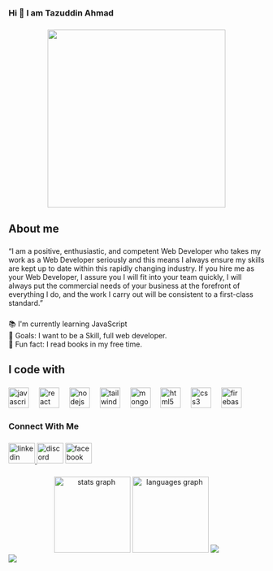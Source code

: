 <h3 align="left">Hi 👋 I am Tazuddin Ahmad</h3>

###

<div align="center">
  <img height="350" src="https://scontent.fdac41-1.fna.fbcdn.net/v/t39.30808-6/476503917_9336002673180402_5215390031825706487_n.png?_nc_cat=108&ccb=1-7&_nc_sid=cc71e4&_nc_eui2=AeE92PPFV9MiF_cwIOCvArl3TfHt-Bs94MtN8e34Gz3gy_-rE0B56UAiRRfVic5GZpOs2ZmTSqLs1TOuGGV-6Dl9&_nc_ohc=lwsGbc3JGwQQ7kNvgEQjyES&_nc_zt=23&_nc_ht=scontent.fdac41-1.fna&_nc_gid=AlYaD-ZQnKDUIo_BT3yxQcQ&oh=00_AYCJ7lO5VFMhOj0991J0q-u695ZQ8zOKT1CHpc7ypR0I_A&oe=67A8E679"  />
</div>

###

<h2 align="left">About me</h2>

###

<p align="left">“I am a positive, enthusiastic, and competent Web Developer who takes my work as a Web Developer seriously and this means I always ensure my skills are kept up to date within this rapidly changing industry. If you hire me as your Web Developer, I assure you I will fit into your team quickly, I will always put the commercial needs of your business at the forefront of everything I do, and the work I carry out will be consistent to a first-class standard.”</p>

###

<p align="left">📚 I'm currently learning JavaScript<br>🎯 Goals: I want to be a Skill, full web developer.<br>🎲 Fun fact: I read books in my free time.</p>

###

<h2 align="left">I code with</h2>

###

<div align="left">
  <img src="https://cdn.jsdelivr.net/gh/devicons/devicon/icons/javascript/javascript-original.svg" height="40" alt="javascript logo"  />
  <img width="12" />
  <img src="https://cdn.jsdelivr.net/gh/devicons/devicon/icons/react/react-original.svg" height="40" alt="react logo"  />
  <img width="12" />
  <img src="https://cdn.jsdelivr.net/gh/devicons/devicon/icons/nodejs/nodejs-original.svg" height="40" alt="nodejs logo"  />
  <img width="12" />
  <img src="https://cdn.jsdelivr.net/gh/devicons/devicon/icons/tailwindcss/tailwindcss-original-wordmark.svg" height="40" alt="tailwindcss logo"  />
  <img width="12" />
  <img src="https://cdn.jsdelivr.net/gh/devicons/devicon/icons/mongodb/mongodb-original.svg" height="40" alt="mongodb logo"  />
  <img width="12" />
  <img src="https://cdn.jsdelivr.net/gh/devicons/devicon/icons/html5/html5-original.svg" height="40" alt="html5 logo"  />
  <img width="12" />
  <img src="https://cdn.jsdelivr.net/gh/devicons/devicon/icons/css3/css3-original.svg" height="40" alt="css3 logo"  />
  <img width="12" />
  <img src="https://cdn.jsdelivr.net/gh/devicons/devicon/icons/firebase/firebase-plain.svg" height="40" alt="firebase logo"  />
</div>

###

<h3 align="left">Connect With Me</h3>

###

<div align="left">
  <a href="https://www.linkedin.com/in/tazuddin-ahmad-4a5673270/" target="_blank">
    <img src="https://raw.githubusercontent.com/maurodesouza/profile-readme-generator/master/src/assets/icons/social/linkedin/default.svg" width="52" height="40" alt="linkedin logo"  />
  </a>
  <img src="https://raw.githubusercontent.com/maurodesouza/profile-readme-generator/master/src/assets/icons/social/discord/default.svg" width="52" height="40" alt="discord logo"  />
  <a href="https://www.facebook.com/taz.uddin.7" target="_blank">
    <img src="https://raw.githubusercontent.com/maurodesouza/profile-readme-generator/master/src/assets/icons/social/facebook/default.svg" width="52" height="40" alt="facebook logo"  />
  </a>
</div>

###

<div align="center">
  <img src="https://github-readme-stats.vercel.app/api?username=Tazuddin26&hide_title=false&hide_rank=false&show_icons=true&include_all_commits=true&count_private=true&disable_animations=false&theme=dracula&locale=en&hide_border=false&order=1" height="150" alt="stats graph"  />
  <img src="https://github-readme-stats.vercel.app/api/top-langs?username=Tazuddin26&locale=en&hide_title=false&layout=compact&card_width=320&langs_count=5&theme=dracula&hide_border=false&order=2" height="150" alt="languages graph"  />
  <img src="https://streak-stats.demolab.com/?user=Tazuddin26"
    /> 
  
</div>
<div align="left">
<img src="https://streak-stats.demolab.com?user=Tazudin26" />
  
</div>

###
